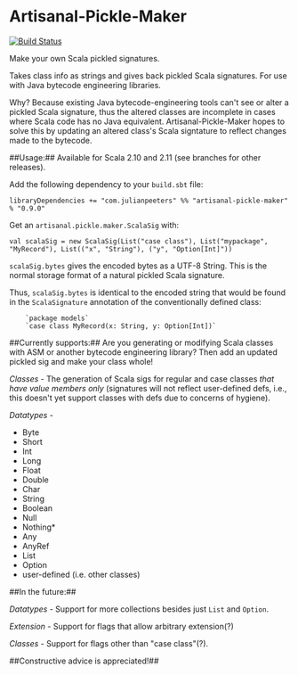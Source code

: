 Artisanal-Pickle-Maker
======================
[![Build Status](https://travis-ci.org/julianpeeters/artisanal-pickle-maker.svg?branch=0.9.0)](https://travis-ci.org/julianpeeters/artisanal-pickle-maker)

Make your own Scala pickled signatures. 

Takes class info as strings and gives back pickled Scala signatures. For use with Java bytecode engineering libraries. 

Why? Because existing Java bytecode-engineering tools can't see or alter a pickled Scala signature, thus the altered classes are incomplete in cases where Scala code has no Java equivalent. Artisanal-Pickle-Maker hopes to solve this by updating an altered class's Scala signtature to reflect changes made to the bytecode.

##Usage:##
Available for Scala 2.10 and 2.11 (see branches for other releases).

Add the following dependency to your `build.sbt` file:


`libraryDependencies += "com.julianpeeters" %% "artisanal-pickle-maker" % "0.9.0"`

Get an `artisanal.pickle.maker.ScalaSig` with: 

 
`val scalaSig = new ScalaSig(List("case class"), List("mypackage", "MyRecord"), List(("x", "String"), ("y", "Option[Int]"))`

`scalaSig.bytes` gives the encoded bytes as a UTF-8 String. This is the normal storage format of a natural pickled Scala signature.

Thus, `scalaSig.bytes` is identical to the encoded string that would be found in the `ScalaSignature` annotation of the conventionally defined class:


        `package models`
        `case class MyRecord(x: String, y: Option[Int])`

##Currently supports:##
  Are you generating or modifying Scala classes with ASM or another bytecode engineering library? Then add an updated pickled sig and make your class whole!

  _Classes_ - The generation of Scala sigs for regular and case classes *that have value members only* (signatures will not reflect user-defined defs, i.e., this doesn't yet support classes with defs due to concerns of hygiene).

  _Datatypes_ - 

* Byte
* Short
* Int
* Long
* Float
* Double
* Char
* String
* Boolean
* Null
* Nothing*
* Any
* AnyRef
* List
* Option
* user-defined (i.e. other classes)





##In the future:##

  _Datatypes_ - Support for more collections besides just `List` and `Option`.

  _Extension_ - Support for flags that allow arbitrary extension(?)

  _Classes_ - Support for flags other than "case class"(?).


##Constructive advice is appreciated!##

